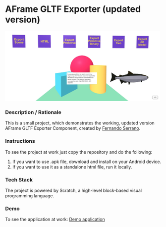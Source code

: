 # AFrame GLTF Exporter (updated version)
<img alt="Screenshot" src="img/screenshot.jpg" width="500">

### **Description / Rationale**
This is a small project, which demonstrates the working, updated version AFrame GLTF Exporter Component, created by <a href="https://github.com/fernandojsg/aframe-gltf-exporter-component">Fernando Serrano</a>.

### **Instructions**
To see the project at work just copy the repository and do the following:
1. If you want to use .apk file, download and install on your Android device.
2. If you want to use it as a standalone html file, run it locally.

### **Tech Stack**
The project is powered by Scratch, a high-level block-based visual programming language.

### **Demo**
To see the application at work: [Demo application](https://scratch.mit.edu/projects/337922529/)
